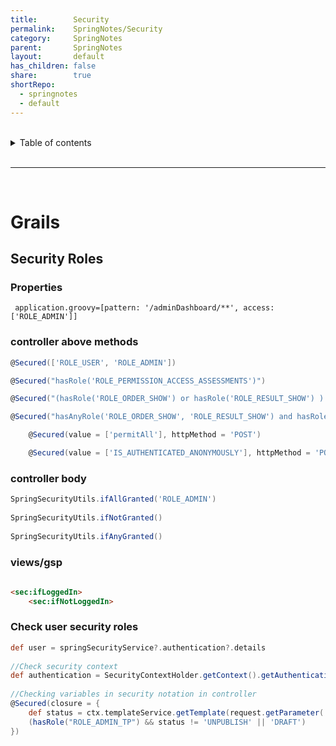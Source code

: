 ```yaml
---  
title:        Security  
permalink:    SpringNotes/Security  
category:     SpringNotes  
parent:       SpringNotes  
layout:       default  
has_children: false  
share:        true  
shortRepo:  
  - springnotes  
  - default  
---  
```

  
  
<br/>  
  
<details markdown="block">  
<summary>  
Table of contents  
</summary>  
{: .text-delta }  
1. TOC  
{:toc}  
</details>  
  
<br/>  
  
***  
  
<br/>  
  
# Grails  
  
## Security Roles  
  
### Properties  
  
```properties  
 application.groovy=[pattern: '/adminDashboard/**', access: ['ROLE_ADMIN']]  
 ```  
  
### controller above methods  
  
```groovy   
@Secured(['ROLE_USER', 'ROLE_ADMIN'])   
```  
  
```groovy   
@Secured("hasRole('ROLE_PERMISSION_ACCESS_ASSESSMENTS')")   
 ```  
  
 ```groovy   
@Secured("(hasRole('ROLE_ORDER_SHOW') or hasRole('ROLE_RESULT_SHOW') ) and hasRole('ROLE_PERMISSION_ACCESS_ASSESSMENTS')")   
 ```  
  
 ```groovy   
@Secured("hasAnyRole('ROLE_ORDER_SHOW', 'ROLE_RESULT_SHOW') and hasRole('ROLE_PERMISSION_ACCESS_ASSESSMENTS')")  
```  
  
```groovy  
    @Secured(value = ['permitAll'], httpMethod = 'POST')  
```  
  
```groovy  
    @Secured(value = ['IS_AUTHENTICATED_ANONYMOUSLY'], httpMethod = 'POST')  
```  
  
### controller body  
  
```groovy  
SpringSecurityUtils.ifAllGranted('ROLE_ADMIN')  
  
SpringSecurityUtils.ifNotGranted()  
  
SpringSecurityUtils.ifAnyGranted()   
```  
  
### views/gsp  
  
```html  
  
<sec:ifLoggedIn>  
    <sec:ifNotLoggedIn>   
```  
  
### Check user security roles  
  
```groovy  
def user = springSecurityService?.authentication?.details  
  
//Check security context   
def authentication = SecurityContextHolder.getContext().getAuthentication()  
  
//Checking variables in security notation in controller   
@Secured(closure = {  
    def status = ctx.templateService.getTemplate(request.getParameter('id')).status.name()  
    (hasRole("ROLE_ADMIN_TP") && status != 'UNPUBLISH' || 'DRAFT')  
})   
```